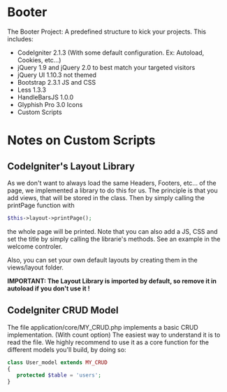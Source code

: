Booter
======

The Booter Project: A predefined structure to kick your projects. This includes:
* CodeIgniter 2.1.3 (With some default configuration. Ex: Autoload, Cookies, etc...)
* jQuery 1.9 and jQuery 2.0 to best match your targeted visitors
* jQuery UI 1.10.3 not themed
* Bootstrap 2.3.1 JS and CSS
* Less 1.3.3
* HandleBarsJS 1.0.0
* Glyphish Pro 3.0 Icons
* Custom Scripts

# Notes on Custom Scripts

## CodeIgniter's Layout Library
As we don't want to always load the same Headers, Footers, etc... of the page, we implemented a library to do this for us. The principle is that you add views, that will be stored in the class. Then by simply calling the printPage function with
 ```php
 $this->layout->printPage();
 ``` 
 the whole page will be printed. Note that you can also add a JS, CSS and set the title by simply calling the librarie's methods. See an example in the welcome controler.

 Also, you can set your own default layouts by creating them in the views/layout folder.

 **IMPORTANT: The Layout Library is imported by default, so remove it in autoload if you don't use it !** 

 ## CodeIgniter CRUD Model
 The file application/core/MY_CRUD.php implements a basic CRUD implementation. (With count option) The easiest way to understand it is to read the file. We highly recommend to use it as a core function for the different models you'll build, by doing so:
 ```php
 class User_model extends MY_CRUD
{
    protected $table = 'users';
}

 ```